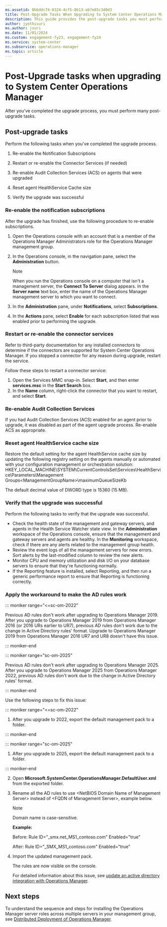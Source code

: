 ```yaml
---
ms.assetid: 0bbddc74-0324-4cf5-8613-ab7e85c3d0d3
title: Post-Upgrade Tasks When Upgrading to System Center Operations Manager
description: This guide provides the post-upgrade tasks you must perform after upgrading to Operations Manager.
author: jyothisuri
ms.author: jsuri
ms.date: 11/01/2024
ms.custom: engagement-fy23, engagement-fy24
ms.service: system-center
ms.subservice: operations-manager
ms.topic: article
---
```


# Post-Upgrade tasks when upgrading to System Center Operations Manager

After you've completed the upgrade process, you must perform many post-upgrade tasks.

## Post-upgrade tasks

Perform the following tasks when you've completed the upgrade process.

1. Re-enable the Notification Subscriptions

2. Restart or re-enable the Connector Services (if needed)

3. Re-enable Audit Collection Services (ACS) on agents that were upgraded

4. Reset agent HealthService Cache size

5. Verify the upgrade was successful

### Re-enable the notification subscriptions

After the upgrade has finished, use the following procedure to re-enable subscriptions.

1. Open the Operations console with an account that is a member of the Operations Manager Administrators role for the Operations Manager management group.
2. In the Operations console, in the navigation pane, select the **Administration** button.

    > [!NOTE]
    > When you run the Operations console on a computer that isn't a management server, the **Connect To Server** dialog appears. In the **Server name** text box, enter the name of the Operations Manager management server to which you want to connect.

3. In the **Administration** pane, under **Notifications**, select **Subscriptions**.
4. In the **Actions** pane, select **Enable** for each subscription listed that was enabled prior to performing the upgrade.

### Restart or re-enable the connector services

Refer to third-party documentation for any installed connectors to determine if the connectors are supported for System Center Operations Manager. If you stopped a connector for any reason during upgrade, restart the service.

Follow these steps to restart a connector service:

1. Open the Services MMC snap-in. Select **Start**, and then enter **services.msc** in the **Start Search** box.
2. In the **Name** column, right-click the connector that you want to restart, and select **Start**.

### Re-enable Audit Collection Services

If you had Audit Collection Services (ACS) enabled for an agent prior to upgrade, it was disabled as part of the agent upgrade process. Re-enable ACS as appropriate.

### Reset agent HealthService cache size

Restore the default setting for the agent HealthService cache size by updating the following registry setting on the agents manually or automated with your configuration management or orchestration solution:
HKEY_LOCAL_MACHINE\SYSTEM\CurrentControlsSet\Services\HealthService\Parameters\Management Groups\<ManagementGroupName\>\maximumQueueSizeKb

The default decimal value of DWORD type is 15360 (15 MB).

### Verify that the upgrade was successful

Perform the following tasks to verify that the upgrade was successful.

- Check the health state of the management and gateway servers, and agents in the Health Service Watcher state view. In the **Administration** workspace of the Operations console, ensure that the management and gateway servers and agents are healthy. In the **Monitoring** workspace, check if there are any alerts related to the management group health.
- Review the event logs of all the management servers for new errors. Sort alerts by the last-modified column to review the new alerts.
- Monitor CPU and memory utilization and disk I/O on your database servers to ensure that they're functioning normally.
- If the Reporting feature is installed, select Reporting, and then run a generic performance report to ensure that Reporting is functioning correctly.

### Apply the workaround to make the AD rules work

::: moniker range="<=sc-om-2022"

Previous AD rules don't work after upgrading to Operations Manager 2019. After you upgrade to Operations Manager 2019 from Operations Manager 2016 (or 2016 URs earlier to UR7), previous AD rules don't work due to the change in Active Directory rules' format. Upgrade to Operations Manager 2019 from Operations Manager 2016 UR7 and UR8 doesn't have this issue.

::: moniker-end

::: moniker range="sc-om-2025"

Previous AD rules don't work after upgrading to Operations Manager 2025. After you upgrade to Operations Manager 2025 from Operations Manager 2022, previous AD rules don't work due to the change in Active Directory rules' format.

::: moniker-end

Use the following steps to fix this issue:

::: moniker range="<=sc-om-2022"

1. After you upgrade to 2022, export the default management pack to a folder.

::: moniker-end

::: moniker range="sc-om-2025"

1. After you upgrade to 2025, export the default management pack to a folder.

::: moniker-end

2. Open **Microsoft.SystemCenter.OperationsManager.DefaultUser.xml** from the exported folder.
3. Rename all the AD rules to use \<NetBIOS Domain Name of Management Server\> instead of \<FQDN of Management Server\>, example below.

    >[!NOTE]
    > Domain name is case-sensitive.

    **Example:**

    Before: Rule ID="_smx.net_MS1_contoso.com" Enabled="true"

    After: Rule ID="_SMX_MS1_contoso.com" Enabled="true"

4. Import the updated management pack.

    The rules are now visible on the console.

    For detailed information about this issue, see [update an active directory integration with Operations Manager](https://techcommunity.microsoft.com/t5/system-center-blog/update-on-active-directory-integration-with-scom/ba-p/1226768).

## Next steps

To understand the sequence and steps for installing the Operations Manager server roles across multiple servers in your management group, see [Distributed Deployment of Operations Manager](deploy-distributed-deployment.md).  
